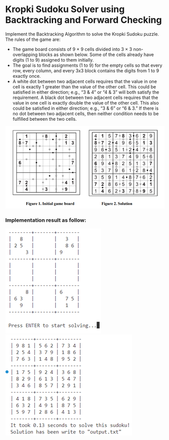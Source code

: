 # Kropki Sudoku Solver using Backtracking and Forward Checking

Implement the Backtracking Algorithm to solve the Kropki Sudoku puzzle.
The rules of the game are:
- The game board consists of 9 × 9 cells divided into 3 × 3 non-overlapping blocks as shown below. Some of the cells already have digits (1 to 9) assigned to them initially.
- The goal is to find assignments (1 to 9) for the empty cells so that every row, every column, and every 3x3 block contains the digits from 1 to 9 exactly once.
- A white dot between two adjacent cells requires that the value in one cell is exactly 1 greater than the value of the other cell. This could be satisfied in either direction; e.g., “3 & 4” or “4 & 3” will both satisfy the requirement. A black dot between two adjacent cells
requires that the value in one cell is exactly double the value of the other cell. This also could be satisfied in either direction; e.g., “3 & 6” or “6 & 3.” If there is no dot between two adjacent cells, then neither condition needs to be fulfilled between the two cells.

![img](/img/puzzle-solution.png)

### Implementation result as follow:

![img](/img/input.png)
![img](/img/output.png)
